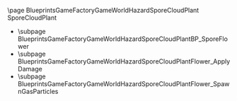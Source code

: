\page BlueprintsGameFactoryGameWorldHazardSporeCloudPlant SporeCloudPlant
- \subpage BlueprintsGameFactoryGameWorldHazardSporeCloudPlantBP_SporeFlower
- \subpage BlueprintsGameFactoryGameWorldHazardSporeCloudPlantFlower_ApplyDamage
- \subpage BlueprintsGameFactoryGameWorldHazardSporeCloudPlantFlower_SpawnGasParticles
